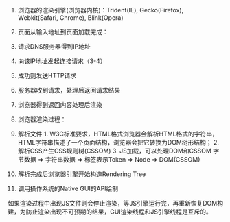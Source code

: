 1. 浏览器的渲染引擎(浏览器内核)：Trident(IE), Gecko(Firefox), Webkit(Safari, Chrome), Blink(Opera)

2. 页面从输入地址到页面加载完成：
  1. 请求DNS服务器得到IP地址
  2. 向该IP地址发起连接请求（3-4）
  3. 成功则发送HTTP请求
  4. 服务器收到请求，处理后返回请求结果
  5. 浏览器得到返回内容处理后渲染

3. 浏览器渲染过程：
  1. 解析文件
    1. W3C标准要求，HTML格式浏览器会解析HTML格式的字符串，HTML字符串描述了一个页面结构，浏览器会把它转换为DOM树形结构；
    2. 解析CSS产生CSS规则树(CSSOM)
    3. JS加载，可以处理DOM和CSSOM
    字节数据 => 字符串数据 => 标签表示Token => Node => DOM(CSSOM)
  2. 解析完成后浏览器引擎开始构造Rendering Tree
  3. 调用操作系统的Native GUI的API绘制

  如果渲染过程中出现JS文件则会停止渲染，等JS引擎运行完，再重新恢复DOM构建，为防止渲染出现不可预期的结果，GUI渲染线程和JS引擎线程是互斥的。
